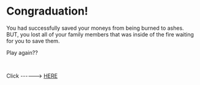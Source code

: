 # Congraduation!  
You had successfully saved your moneys from being burned to ashes.  
BUT, you lost all of your family members that was inside of the fire waiting for you to save them.

Play again?? <pre>   </pre> Click ------>  [HERE](../home.md)